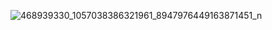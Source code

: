
![468939330_1057038386321961_8947976449163871451_n](https://github.com/user-attachments/assets/6d93b560-be48-407f-a5b5-1d4eacd6a62f)
